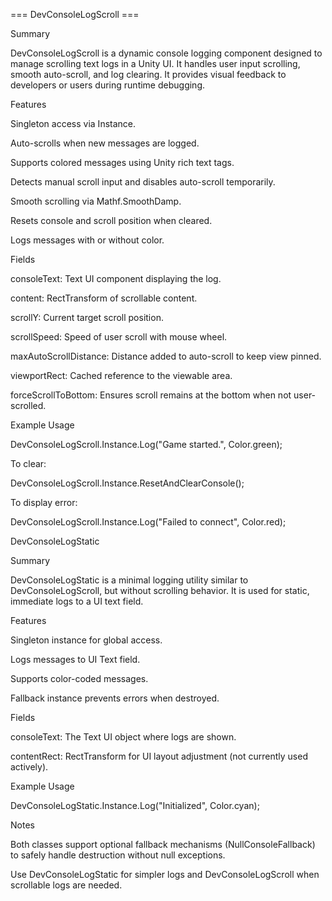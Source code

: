 === DevConsoleLogScroll ===

Summary

DevConsoleLogScroll is a dynamic console logging component designed to manage scrolling text logs in a Unity UI.
It handles user input scrolling, smooth auto-scroll, and log clearing. It provides visual feedback to developers or users during runtime debugging.

Features

Singleton access via Instance.

Auto-scrolls when new messages are logged.

Supports colored messages using Unity rich text tags.

Detects manual scroll input and disables auto-scroll temporarily.

Smooth scrolling via Mathf.SmoothDamp.

Resets console and scroll position when cleared.

Logs messages with or without color.

Fields

consoleText: Text UI component displaying the log.

content: RectTransform of scrollable content.

scrollY: Current target scroll position.

scrollSpeed: Speed of user scroll with mouse wheel.

maxAutoScrollDistance: Distance added to auto-scroll to keep view pinned.

viewportRect: Cached reference to the viewable area.

forceScrollToBottom: Ensures scroll remains at the bottom when not user-scrolled.

Example Usage

DevConsoleLogScroll.Instance.Log("Game started.", Color.green);

To clear:

DevConsoleLogScroll.Instance.ResetAndClearConsole();

To display error:

DevConsoleLogScroll.Instance.Log("Failed to connect", Color.red);

DevConsoleLogStatic

Summary

DevConsoleLogStatic is a minimal logging utility similar to DevConsoleLogScroll, but without scrolling behavior. It is used for static, immediate logs to a UI text field.

Features

Singleton instance for global access.

Logs messages to UI Text field.

Supports color-coded messages.

Fallback instance prevents errors when destroyed.

Fields

consoleText: The Text UI object where logs are shown.

contentRect: RectTransform for UI layout adjustment (not currently used actively).

Example Usage

DevConsoleLogStatic.Instance.Log("Initialized", Color.cyan);

Notes

Both classes support optional fallback mechanisms (NullConsoleFallback) to safely handle destruction without null exceptions.

Use DevConsoleLogStatic for simpler logs and DevConsoleLogScroll when scrollable logs are needed.